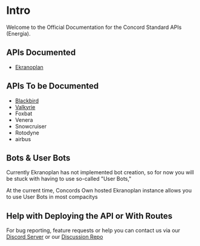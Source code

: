 # Intro
Welcome to the Official Documentation for the Concord Standard APIs (Energia).

## APIs Documented

- [Ekranoplan](/ekranoplan/index.md)

## APIs To be Documented

- [Blackbird](https://github.com/nitrodb/nitrows)
- [Valkyrie](https://github.com/nitrodb/nitrocdn)
- Foxbat
- Venera
- Snowcruiser
- Rotodyne
- airbus

## Bots & User Bots
Currently Ekranoplan has not implemented bot creation,
so for now you will be stuck with having to use so-called "User Bots,"

At the current time, Concords Own hosted Ekranoplan instance allows you to use
User Bots in most compacitys

## Help with Deploying the API or With Routes
For bug reporting, feature requests or help you can contact us via our [Discord Server](https://discord.gg/JgpM79pH9z) or our [Discussion Repo](https://github.com/concordchat/concord)
